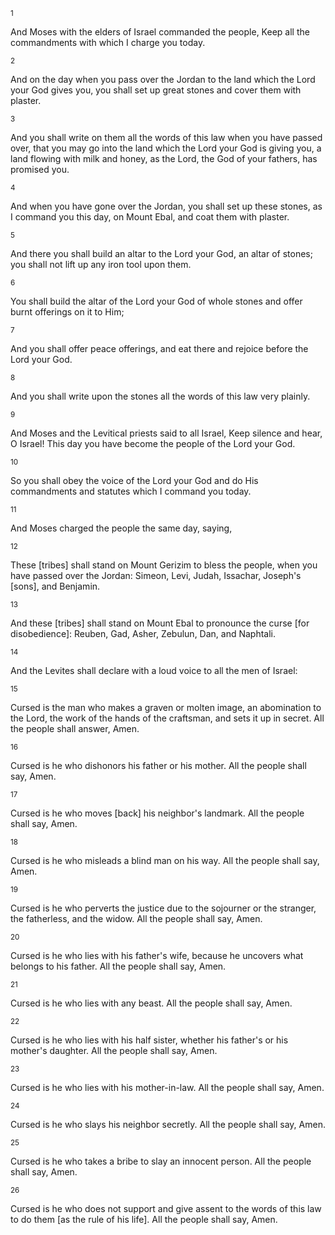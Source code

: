 <sup>1</sup> 

And Moses with the elders of Israel commanded the people, Keep all the commandments with which I charge you today. 

<sup>2</sup> 

And on the day when you pass over the Jordan to the land which the Lord your God gives you, you shall set up great stones and cover them with plaster. 

<sup>3</sup> 

And you shall write on them all the words of this law when you have passed over, that you may go into the land which the Lord your God is giving you, a land flowing with milk and honey, as the Lord, the God of your fathers, has promised you. 

<sup>4</sup> 

And when you have gone over the Jordan, you shall set up these stones, as I command you this day, on Mount Ebal, and coat them with plaster. 

<sup>5</sup> 

And there you shall build an altar to the Lord your God, an altar of stones; you shall not lift up any iron tool upon them. 

<sup>6</sup> 

You shall build the altar of the Lord your God of whole stones and offer burnt offerings on it to Him; 

<sup>7</sup> 

And you shall offer peace offerings, and eat there and rejoice before the Lord your God. 

<sup>8</sup> 

And you shall write upon the stones all the words of this law very plainly. 

<sup>9</sup> 

And Moses and the Levitical priests said to all Israel, Keep silence and hear, O Israel! This day you have become the people of the Lord your God. 

<sup>10</sup> 

So you shall obey the voice of the Lord your God and do His commandments and statutes which I command you today. 

<sup>11</sup> 

And Moses charged the people the same day, saying, 

<sup>12</sup> 

These [tribes] shall stand on Mount Gerizim to bless the people, when you have passed over the Jordan: Simeon, Levi, Judah, Issachar, Joseph's [sons], and Benjamin. 

<sup>13</sup> 

And these [tribes] shall stand on Mount Ebal to pronounce the curse [for disobedience]: Reuben, Gad, Asher, Zebulun, Dan, and Naphtali. 

<sup>14</sup> 

And the Levites shall declare with a loud voice to all the men of Israel: 

<sup>15</sup> 

Cursed is the man who makes a graven or molten image, an abomination to the Lord, the work of the hands of the craftsman, and sets it up in secret. All the people shall answer, Amen. 

<sup>16</sup> 

Cursed is he who dishonors his father or his mother. All the people shall say, Amen. 

<sup>17</sup> 

Cursed is he who moves [back] his neighbor's landmark. All the people shall say, Amen. 

<sup>18</sup> 

Cursed is he who misleads a blind man on his way. All the people shall say, Amen. 

<sup>19</sup> 

Cursed is he who perverts the justice due to the sojourner or the stranger, the fatherless, and the widow. All the people shall say, Amen. 

<sup>20</sup> 

Cursed is he who lies with his father's wife, because he uncovers what belongs to his father. All the people shall say, Amen. 

<sup>21</sup> 

Cursed is he who lies with any beast. All the people shall say, Amen. 

<sup>22</sup> 

Cursed is he who lies with his half sister, whether his father's or his mother's daughter. All the people shall say, Amen. 

<sup>23</sup> 

Cursed is he who lies with his mother-in-law. All the people shall say, Amen. 

<sup>24</sup> 

Cursed is he who slays his neighbor secretly. All the people shall say, Amen. 

<sup>25</sup> 

Cursed is he who takes a bribe to slay an innocent person. All the people shall say, Amen. 

<sup>26</sup> 

Cursed is he who does not support and give assent to the words of this law to do them [as the rule of his life]. All the people shall say, Amen.